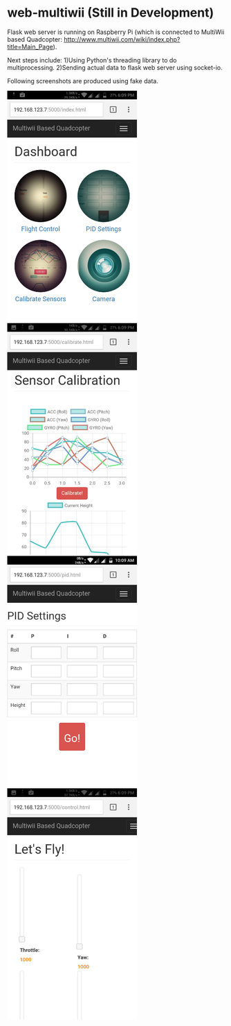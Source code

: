 # web-multiwii (Still in Development)

Flask web server is running on Raspberry Pi (which is connected to MultiWii based Quadcopter: http://www.multiwii.com/wiki/index.php?title=Main_Page).

Next steps include: 1)Using Python's threading library to do multiprocessing.
                    2)Sending actual data to flask web server using socket-io.

Following screenshots are produced using fake data.

<img src="https://github.com/hkm95/web-multiwii/blob/master/Screenshots/Screenshot_20160702-180925.png" width="300">
<img src="https://github.com/hkm95/web-multiwii/blob/master/Screenshots/Screenshot_20160702-181000.png" width="300">

<img src="https://github.com/hkm95/web-multiwii/blob/master/Screenshots/Screenshot_20160702-100953.png" width="300">
<img src="https://github.com/hkm95/web-multiwii/blob/master/Screenshots/Screenshot_20160702-180936.png" width="300">
